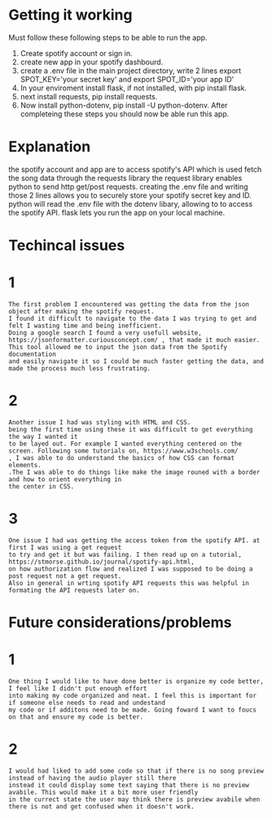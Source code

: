 Getting it working
==================
Must follow these following steps to be able to run the app.
1. Create spotify account or sign in. 
2. create new app in your spotify dashbourd.
4. create a .env file in the main project directory, write 2 lines export SPOT_KEY='your secret key' and export SPOT_ID='your app ID'
5. In your enviroment install flask, if not installed, with pip install flask.
3. next install requests, pip install requests.
5. Now install python-dotenv, pip install -U python-dotenv.
After completeing these steps you should now be able run this app. 

Explanation
============
the spotify account and app are to access spotify's API which is used fetch the song data through the requests library 
the request library enables python to send http get/post requests.
creating the .env file and writing those 2 lines allows you to securely store your spotify secret key and ID.
python will read the .env file with the dotenv libary, allowing to to access the spotify API.
flask lets you run the app on your local machine.

Techincal issues
================
# 1
    The first problem I encountered was getting the data from the json object after making the spotify request.
    I found it difficult to navigate to the data I was trying to get and felt I wasting time and being inefficient. 
    Doing a google search I found a very usefull website, https://jsonformatter.curiousconcept.com/ , that made it much easier.
    This tool allowed me to input the json data from the Spotify documentation 
    and easily navigate it so I could be much faster getting the data, and made the process much less frustrating.
# 2 
    Another issue I had was styling with HTML and CSS.
    being the first time using these it was difficult to get everything the way I wanted it
    to be layed out. For example I wanted everything centered on the screen. Following some tutorials on, https://www.w3schools.com/ 
    , I was able to do understand the basics of how CSS can format elements.
    .The I was able to do things like make the image rouned with a border and how to orient everything in
    the center in CSS.
# 3
    One issue I had was getting the access token from the spotify API. at first I was using a get request 
    to try and get it but was failing. I then read up on a tutorial, https://stmorse.github.io/journal/spotify-api.html,
    on how authorization flow and realized I was supposed to be doing a post request not a get request. 
    Also in general in wrting spotify API requests this was helpful in formating the API requests later on.
  
  
 Future considerations/problems
 ==============================
 # 1
    One thing I would like to have done better is organize my code better, I feel like I didn't put enough effort
    into making my code organized and neat. I feel this is important for if someone else needs to read and undestand 
    my code or if additons need to be made. Going foward I want to foucs on that and ensure my code is better.
 # 2
    I would had liked to add some code so that if there is no song preview instead of having the audio player still there
    instead it could display some text saying that there is no preview avabile. This would make it a bit more user friendly
    in the currect state the user may think there is preview avabile when there is not and get confused when it doesn't work.